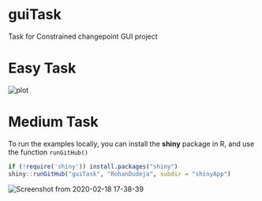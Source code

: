 # guiTask
Task for Constrained changepoint GUI project

# Easy Task
![plot](https://user-images.githubusercontent.com/43816495/74726458-7ff29400-5265-11ea-9927-c878945c465e.png)

#  Medium Task
To run the examples locally, you can install the **shiny** package in R, and
use the function `runGitHub()` 
```R
if (!require('shiny')) install.packages("shiny")
shiny::runGitHub("guiTask", "RohanDudeja", subdir = "shinyApp")
```
![Screenshot from 2020-02-18 17-38-39](https://user-images.githubusercontent.com/43816495/74734914-94d72380-5275-11ea-9f5b-bc9c3ef54d45.png)
